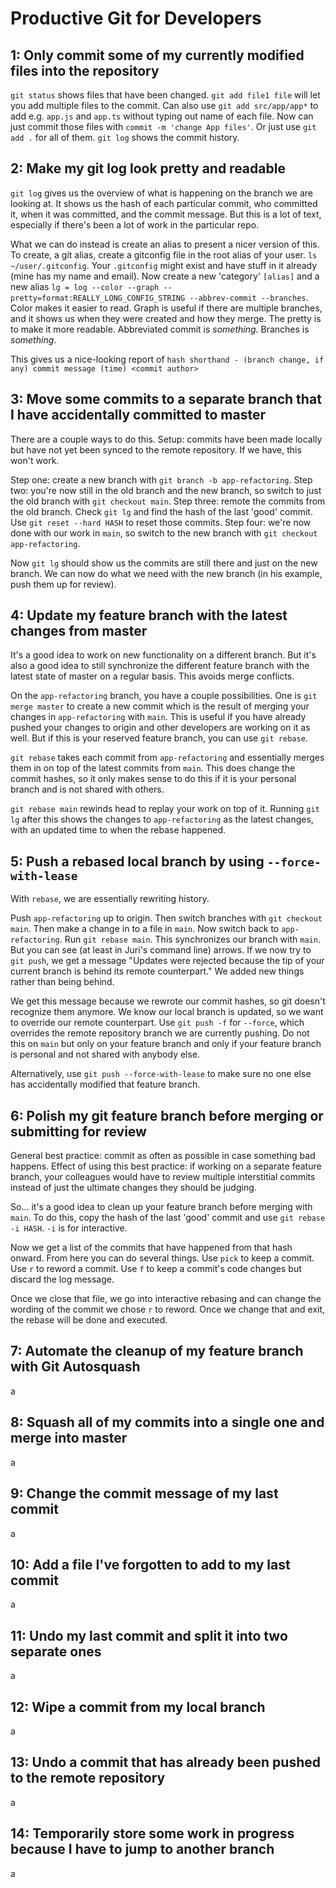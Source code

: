 # Productive Git for Developers

## 1: Only commit some of my currently modified files into the repository

`git status` shows files that have been changed.
`git add file1 file` will let you add multiple files to the commit. Can also use `git add src/app/app*` to add e.g. `app.js` and `app.ts` without typing out name of each file.
Now can just commit those files with `commit -m 'change App files'`.
Or just use `git add .` for all of them.
`git log` shows the commit history.

## 2: Make my git log look pretty and readable

`git log` gives us the overview of what is happening on the branch we are looking at. It shows us the hash of each particular commit, who committed it, when it was committed, and the commit message. But this is a lot of text, especially if there's been a lot of work in the particular repo.

What we can do instead is create an alias to present a nicer version of this. To create, a git alias, create a gitconfig file in the root alias of your user. `ls ~/user/.gitconfig`. Your `.gitconfig` might exist and have stuff in it already (mine has my name and email). Now create a new 'category' `[alias]` and a new alias `lg = log --color --graph --pretty=format:REALLY_LONG_CONFIG_STRING --abbrev-commit --branches`.
Color makes it easier to read.
Graph is useful if there are multiple branches, and it shows us when they were created and how they merge.
The pretty is to make it more readable.
Abbreviated commit is *something*.
Branches is *something*.

This gives us a nice-looking report of
`hash shorthand - (branch change, if any) commit message (time) <commit author>`

## 3: Move some commits to a separate branch that I have accidentally committed to master

There are a couple ways to do this.
Setup: commits have been made locally but have not yet been synced to the remote repository. If we have, this won't work.

Step one: create a new branch with `git branch -b app-refactoring`.
Step two: you're now still in the old branch and the new branch, so switch to just the old branch with `git checkout main`.
Step three: remote the commits from the old branch. Check `git lg` and find the hash of the last 'good' commit. Use `git reset --hard HASH` to reset those commits.
Step four: we're now done with our work in `main`, so switch to the new branch with `git checkout app-refactoring`.

Now `git lg` should show us the commits are still there and just on the new branch. We can now do what we need with the new branch (in his example, push them up for review).

## 4: Update my feature branch with the latest changes from master

It's a good idea to work on new functionality on a different branch. But it's also a good idea to still synchronize the different feature branch with the latest state of master on a regular basis. This avoids merge conflicts.

On the `app-refactoring` branch, you have a couple possibilities. One is `git merge master` to create a new commit which is the result of merging your changes in `app-refactoring` with `main`. This is useful if you have already pushed your changes to origin and other developers are working on it as well. But if this is your reserved feature branch, you can use `git rebase`.

`git rebase` takes each commit from `app-refactoring` and essentially merges them in on top of the latest commits from `main`. This does change the commit hashes, so it only makes sense to do this if it is your personal branch and is not shared with others.

`git rebase main` rewinds head to replay your work on top of it. Running `git lg` after this shows the changes to `app-refactoring` as the latest changes, with an updated time to when the rebase happened.

## 5: Push a rebased local branch by using `--force-with-lease`

With `rebase`, we are essentially rewriting history.

Push `app-refactoring` up to origin. Then switch branches with `git checkout main`. Then make a change in to a file in `main`. Now switch back to `app-refactoring`. Run `git rebase main`. This synchronizes our branch with `main`. But you can see (at least in Juri's command line) arrows. If we now try to `git push`, we get a message "Updates were rejected because the tip of your current branch is behind its remote counterpart." We added new things rather than being behind.

We get this message because we rewrote our commit hashes, so git doesn't recognize them anymore. We know our local branch is updated, so we want to override our remote counterpart. Use `git push -f` for `--force`, which overrides the remote repository branch we are currently pushing. Do not this on `main` but only on your feature branch and only if your feature branch is personal and not shared with anybody else.

Alternatively, use `git push --force-with-lease` to make sure no one else has accidentally modified that feature branch.

## 6: Polish my git feature branch before merging or submitting for review

General best practice: commit as often as possible in case something bad happens.
Effect of using this best practice: if working on a separate feature branch, your colleagues would have to review multiple interstitial commits instead of just the ultimate changes they should be judging.

So... it's a good idea to clean up your feature branch before merging with `main`. To do this, copy the hash of the last 'good' commit and use `git rebase -i HASH`. `-i` is for interactive.

Now we get a list of the commits that have happened from that hash onward. From here you can do several things. Use `pick` to keep a commit. Use `r` to reword a commit. Use `f` to keep a commit's code changes but discard the log message.

Once we close that file, we go into interactive rebasing and can change the wording of the commit we chose `r` to reword. Once we change that and exit, the rebase will be done and executed.

## 7: Automate the cleanup of my feature branch with Git Autosquash

a

## 8: Squash all of my commits into a single one and merge into master

a

## 9: Change the commit message of my last commit

a

## 10: Add a file I've forgotten to add to my last commit

a

## 11: Undo my last commit and split it into two separate ones

a

## 12: Wipe a commit from my local branch

a

## 13: Undo a commit that has already been pushed to the remote repository

a

## 14: Temporarily store some work in progress because I have to jump to another branch

a
